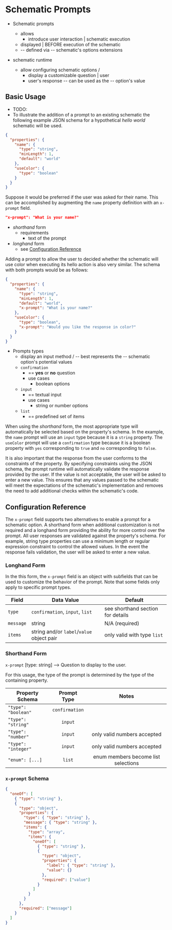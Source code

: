 # Schematic Prompts

* Schematic prompts
  * allows
    * introduce user interaction | schematic execution
  * displayed | BEFORE execution of the schematic
  * -- defined via -- schematic's options extensions

* schematic runtime
  * allow configuring schematic options /
    * display a customizable question | user
    * user's response -- can be used as the -- option's value

## Basic Usage

* TODO:
* To illustrate the addition of a prompt to an existing schematic the following example JSON schema for a hypothetical _hello world_ schematic will be used.

```json
{
  "properties": {
    "name": {
      "type": "string",
      "minLength": 1,
      "default": "world"
    },
    "useColor": {
      "type": "boolean"
    }
  }
}
```

Suppose it would be preferred if the user was asked for their name.
This can be accomplished by augmenting the `name` property definition with an `x-prompt` field.

```json
"x-prompt": "What is your name?"
```

* _shorthand_ form
  * requirements
    * text of the prompt
* _longhand_ form
  * see [Configuration Reference](#configuration-reference)

Adding a prompt to allow the user to decided whether the schematic will use color when executing its hello action is also very similar.
The schema with both prompts would be as follows:

```json
{
  "properties": {
    "name": {
      "type": "string",
      "minLength": 1,
      "default": "world",
      "x-prompt": "What is your name?"
    },
    "useColor": {
      "type": "boolean",
      "x-prompt": "Would you like the response in color?"
    }
  }
}
```

* Prompts types
  * display an input method / -- best represents the -- schematic option's potential values
  * `confirmation`
    * == **yes** or **no** question
    * use cases
      * boolean options
  * `input`
    * == textual input
    * use cases
      * string or number options
  * `list`
    * == predefined set of items

When using the _shorthand_ form, the most appropriate type will automatically be selected based on the property's schema.
In the example, the `name` prompt will use an `input` type because it is a `string` property.
The `useColor` prompt will use a `confirmation` type because it is a boolean property with `yes` corresponding to `true` and `no` corresponding to `false`.

It is also important that the response from the user conforms to the constraints of the property.
By specifying constraints using the JSON schema, the prompt runtime will automatically validate the response provided by the user.
If the value is not acceptable, the user will be asked to enter a new value.
This ensures that any values passed to the schematic will meet the expectations of the schematic's implementation and removes the need to add additional checks within the schematic's code.

## Configuration Reference

The `x-prompt` field supports two alternatives to enable a prompt for a schematic option.
A shorthand form when additional customization is not required and a longhand form providing the ability for more control over the prompt.
All user responses are validated against the property's schema. For example, string type properties can use a minimum length or regular expression constraint to control the allowed values.
In the event the response fails validation, the user will be asked to enter a new value.

### Longhand Form

In the this form, the `x-prompt` field is an object with subfields that can be used to customize the behavior of the prompt.
Note that some fields only apply to specific prompt types.

| Field     | Data Value                                | Default                           |
| --------- | ----------------------------------------- | --------------------------------- |
| `type`    | `confirmation`, `input`, `list`           | see shorthand section for details |
| `message` | string                                    | N/A (required)                    |
| `items`   | string and/or `label`/`value` object pair | only valid with type `list`       |

### Shorthand Form

`x-prompt` [type: string] --> Question to display to the user.

For this usage, the type of the prompt is determined by the type of the containing property.

| Property Schema     |  Prompt Type   |                Notes                |
| ------------------- | :------------: | :---------------------------------: |
| `"type": "boolean"` | `confirmation` |                                     |
| `"type": "string"`  |    `input`     |                                     |
| `"type": "number"`  |    `input`     |     only valid numbers accepted     |
| `"type": "integer"` |    `input`     |     only valid numbers accepted     |
| `"enum": [...]`     |     `list`     | enum members become list selections |

### `x-prompt` Schema

```json
{
  "oneOf": [
    { "type": "string" },
    {
      "type": "object",
      "properties": {
        "type": { "type": "string" },
        "message": { "type": "string" },
        "items": {
          "type": "array",
          "items": {
            "oneOf": [
              { "type": "string" },
              {
                "type": "object",
                "properties": {
                  "label": { "type": "string" },
                  "value": {}
                },
                "required": ["value"]
              }
            ]
          }
        }
      },
      "required": ["message"]
    }
  ]
}
```
